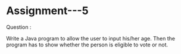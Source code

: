 # Assignment---5

Question : 

Write  a  Java  program  to  allow  the  user  to  input  his/her  age.  Then  the  program  has  to  show 
whether the person is eligible to vote or not.
